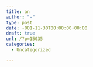 ```yaml
---
title: an
author: "-"
type: post
date: -001-11-30T00:00:00+00:00
draft: true
url: /?p=15035
categories:
  - Uncategorized

---
```

